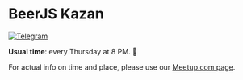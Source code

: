 # BeerJS Kazan
[![Telegram](https://img.shields.io/badge/telegram-join%20chat-blue.svg?style=flat)](https://t.me/BeerJsKazan)

**Usual time**: every Thursday at 8 PM. :beers:

For actual info on time and place, please use our [Meetup.com page](https://www.meetup.com/BeerJs-Kazan/).